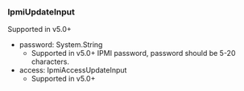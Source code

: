 ### IpmiUpdateInput
Supported in v5.0+

- password: System.String
  - Supported in v5.0+
      IPMI password, password should be 5-20 characters.
- access: IpmiAccessUpdateInput
  - Supported in v5.0+
